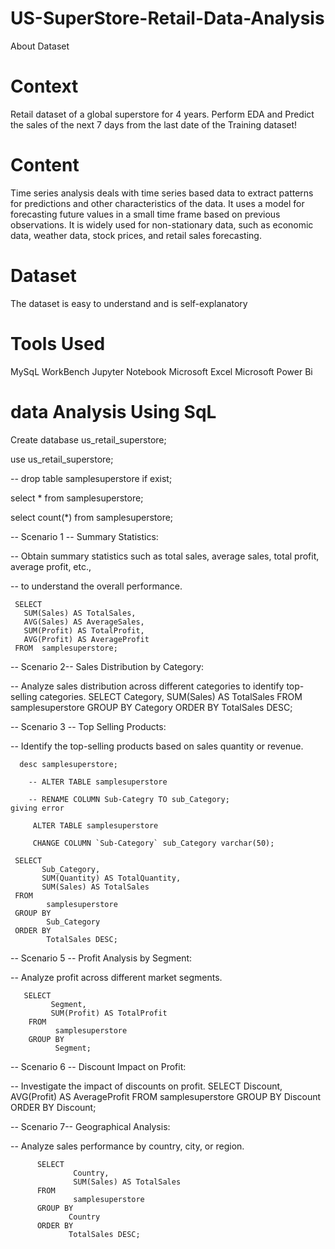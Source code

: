 # US-SuperStore-Retail-Data-Analysis

About Dataset

# Context

Retail dataset of a global superstore for 4 years.
Perform EDA and Predict the sales of the next 7 days from the last date of the Training dataset!

# Content

Time series analysis deals with time series based data to extract patterns for predictions and other characteristics of the data. It uses a model for forecasting future values in a small time frame based on previous observations. It is widely used for non-stationary data, such as economic data, weather data, stock prices, and retail sales forecasting.

# Dataset

The dataset is easy to understand and is self-explanatory

# Tools Used

MySqL WorkBench
Jupyter Notebook
Microsoft Excel
Microsoft Power Bi

# data Analysis Using SqL

Create database us_retail_superstore;

use us_retail_superstore;

-- drop table samplesuperstore if exist;

select * from samplesuperstore;

select count(*) from samplesuperstore;
     
-- Scenario 1 -- Summary Statistics: 

-- Obtain summary statistics such as total sales, average sales, total profit, average profit, etc., 

-- to understand the overall performance.

     SELECT 
       SUM(Sales) AS TotalSales,
       AVG(Sales) AS AverageSales,
       SUM(Profit) AS TotalProfit,
       AVG(Profit) AS AverageProfit
     FROM  samplesuperstore;

-- Scenario 2-- Sales Distribution by Category: 

-- Analyze sales distribution across different categories to identify top-selling categories.
        SELECT 
              Category,
              SUM(Sales) AS TotalSales
        FROM 
              samplesuperstore
        GROUP BY 
              Category
        ORDER BY 
              TotalSales DESC;

-- Scenario 3 -- Top Selling Products: 

-- Identify the top-selling products based on sales quantity or revenue.

      desc samplesuperstore;

        -- ALTER TABLE samplesuperstore

        -- RENAME COLUMN Sub-Categry TO sub_Category;                 giving error

         ALTER TABLE samplesuperstore

         CHANGE COLUMN `Sub-Category` sub_Category varchar(50);

     SELECT 
           Sub_Category,
           SUM(Quantity) AS TotalQuantity,
           SUM(Sales) AS TotalSales
     FROM 
            samplesuperstore
     GROUP BY 
            Sub_Category
     ORDER BY 
            TotalSales DESC;

-- Scenario 5 -- Profit Analysis by Segment: 

-- Analyze profit across different market segments. 
 
       SELECT 
             Segment,
             SUM(Profit) AS TotalProfit
        FROM 
              samplesuperstore
        GROUP BY 
              Segment;

-- Scenario 6 -- Discount Impact on Profit: 

-- Investigate the impact of discounts on profit.
           SELECT 
                Discount,
                AVG(Profit) AS AverageProfit
          FROM 
                 samplesuperstore
          GROUP BY 
                  Discount
           ORDER BY 
                  Discount;

-- Scenario 7-- Geographical Analysis: 

-- Analyze sales performance by country, city, or region.

          SELECT 
                  Country,
                  SUM(Sales) AS TotalSales
          FROM 
                  samplesuperstore
          GROUP BY 
                 Country
          ORDER BY 
                 TotalSales DESC;
